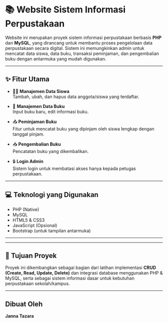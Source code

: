 
# 📚 Website Sistem Informasi Perpustakaan

Website ini merupakan proyek sistem informasi perpustakaan berbasis **PHP** dan **MySQL**, yang dirancang untuk membantu proses pengelolaan data perpustakaan secara digital. Sistem ini memungkinkan admin untuk mencatat data siswa, data buku, transaksi peminjaman, dan pengembalian buku dengan antarmuka yang mudah digunakan.

---

## ✨ Fitur Utama
- 👩‍🎓 **Manajemen Data Siswa**  
  Tambah, ubah, dan hapus data anggota/siswa yang terdaftar.

- 📘 **Manajemen Data Buku**  
  Input buku baru, edit informasi buku.

- 📤 **Peminjaman Buku**  
  Fitur untuk mencatat buku yang dipinjam oleh siswa lengkap dengan tanggal pinjam.

- 📥 **Pengembalian Buku**  
  Pencatatan buku yang dikembalikan.

- 🔒 **Login Admin**  
  Sistem login untuk membatasi akses hanya kepada petugas perpustakaan.

---

## 💻 Teknologi yang Digunakan
- PHP (Native)
- MySQL
- HTML5 & CSS3
- JavaScript (Opsional)
- Bootstrap (untuk tampilan antarmuka)

---


---

## 📌 Tujuan Proyek
Proyek ini dikembangkan sebagai bagian dari latihan implementasi **CRUD (Create, Read, Update, Delete)** dan integrasi database menggunakan PHP & MySQL, serta sebagai sistem informasi dasar untuk kebutuhan perpustakaan sekolah/kampus.

---

## Dibuat Oleh
**Janna Tazara**  


